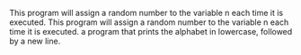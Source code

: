This program will assign a random number to the variable n each time it is executed.
This program will assign a random number to the variable n each time it is executed.
 a program that prints the alphabet in lowercase, followed by a new line.
